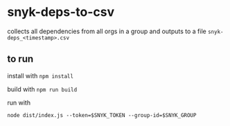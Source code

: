 # snyk-deps-to-csv

collects all dependencies from all orgs in a group and outputs to a file `snyk-deps_<timestamp>.csv`

## to run
install with  `npm install`

build with `npm run build`

run with
```
node dist/index.js --token=$SNYK_TOKEN --group-id=$SNYK_GROUP
```
